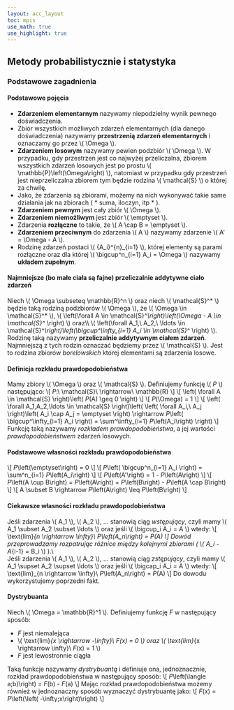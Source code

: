 ```yaml
---
layout: acc_layout
toc: mpis
use_math: true
use_highlight: true
---
```


Metody probabilistycznie i statystyka
---

### Podstawowe zagadnienia
#### Podstawowe pojęcia
* **Zdarzeniem elementarnym** nazywamy niepodzielny wynik pewnego doświadczenia.
*  Zbiór wszystkich możliwych zdarzeń elementarnych (dla danego doświadczenia) nazywamy **przestrzenią zdarzeń elementarnych** i oznaczamy go przez \\( \Omega \\).
*  **Zdarzeniem losowym** nazywamy pewien podzbiór \\( \Omega \\). W przypadku, gdy przestrzeń jest co najwyżej przeliczalna, zbiorem wszystkich zdarzeń losowych jest po prostu \\( \mathbb{P}\left(\Omega\right) \\), natomiast w przypadku gdy przestrzeń jest nieprzeliczalna zbiorem tym będzie rodzina \\( \mathcal{S} \\) o której za chwilę.
*  Jako, że zdarzenia są zbiorami, możemy na nich wykonywać takie same działania jak na zbiorach ( * suma, iloczyn, itp * ).
* **Zdarzeniem pewnym** jest cały zbiór \\( \Omega \\).
* **Zdarzeniem niemożliwym** jest zbiór \\( \emptyset \\).
* Zdarzenia **rozłączne** to takie, że \\( A \cap B = \emptyset \\).
* **Zdarzeniem przeciwnym** do zdarzenia \\( A \\) nazywamy zdarzenie \\( A' = \Omega - A \\).
* Rodzinę zdarzeń postaci \\( \{A_i\}^{n}\_{i=1} \\), której elementy są parami rozłączne oraz dla której \\( \bigcup^n_{i=1} A_i = \Omega \\) nazywamy **układem zupełnym**.

#### Najmniejsze (bo małe ciała są fajne) przeliczalnie addytywne ciało zdarzeń
Niech \\( \Omega \subseteq \mathbb{R}^n \\) oraz niech \\( \mathcal{S}^* \\) będzie taką rodziną podzbiorów \\( \Omega \\), że \\( \Omega \in \mathcal{S}^* \\), \\( \left(\forall A \in \mathcal{S}^*\right)\left(\Omega - A \in \mathcal{S}^* \right) \\) oraz\\\ \\( \left(\forall A_1,\ A_2,\ \ldots \in \mathcal{S}^*\right)\left(\bigcup^\infty_{i=1} A_i \in \mathcal{S}^* \right) \\). Rodzinę taką nazywamy **przeliczalnie addytywnym ciałem zdarzeń**. Najmniejszą z tych rodzin oznaczać będziemy przez \\( \mathcal{S} \\). Jest to rodzina zbiorów *borelowskich* której elementami są zdarzenia losowe.

#### Definicja rozkładu prawdopodobieństwa
Mamy zbiory \\( \Omega \\) oraz \\( \mathcal{S} \\). Definiujemy funkcję \\( *P* \\) następująco:
\\[ *P*:\ \mathcal{S}\ \rightarrow\ \mathbb{R} \\]
\\[ \left( \forall A \in \mathcal{S} \right)\left( *P*(A) \geq 0 \right) \\]
\\[ *P*(\Omega) = 1 \\]
\\[ \left( \forall A_1,A_2,\ldots \in \mathcal{S} \right)\left( \left( \forall A_i,\ A_j \right)\left( A_i \cap A_j = \emptyset \right) \rightarrow *P*\left( \bigcup^\infty_{i=1} A_i \right) = \sum^\infty_{i=1} *P*\left(A_i\right) \right) \\]
Funkcję taką nazywamy *rozkładem prawdopodobieństwa*, a jej wartości *prawdopodobieństwem* zdarzeń losowych.

#### Podstawowe własności rozkładu prawdopodobieństwa
\\[ *P*\left(\emptyset\right) = 0 \\]
\\[ *P*\left( \bigcup^n_{i=1} A_i \right) = \sum^n_{i=1} *P*\left(A_i\right) \\]
\\[ *P*\left(A'\right) = 1 - *P*\left(A\right) \\]
\\[ *P*\left(A \cup B\right) = *P*\left(A\right) + *P*\left(B\right) - *P*\left(A \cap B\right) \\]
\\[ A \subset B \rightarrow *P*\left(A\right) \leq *P*\left(B\right) \\]

#### Ciekawsze własności rozkładu prawdopodobieństwa
Jeśli zdarzenia \\( A_1 \\), \\( A_2 \\), ... stanowią ciąg *wstępujący*, czyli mamy \\( A_1 \subset A_2 \subset \ldots \\) oraz jeśli \\( \bigcup_i A_i = A \\) wtedy:
\\[ \text{lim}_{n \rightarrow \infty}\ *P*\left(A_n\right) = *P*(A) \\]
Dowód przeprowadzamy rozpatrując różnice między kolejnymi zbiorami ( \\( A_i - A_{i-1} = B_i \\) ).\\\
Jeśli zdarzenia \\( A_1 \\), \\( A_2 \\), ... stanowią ciąg *zstępujący*, czyli mamy \\( A_1 \supset A_2 \supset \ldots \\) oraz jeśli \\( \bigcap_i A_i = A \\) wtedy:
\\[ \text{lim}_{n \rightarrow \infty}\ *P*\left(A_n\right) = *P*(A) \\]
Do dowodu wykorzystujemy poprzedni fakt.

#### Dystrybuanta
Niech \\( \Omega = \mathbb{R}^1 \\). Definiujemy funkcję *F* w następujący sposób:

* *F* jest niemalejąca
* \\( \text{lim}_{x \rightarrow -\infty}\ *F*(x) = 0 \\) oraz \\( \text{lim}_{x \rightarrow \infty}\ *F*(x) = 1 \\)
* *F* jest lewostronnie ciągła

Taką funkcje nazywamy *dystrybuantą* i definiuje ona, jednoznacznie, rozkład prawdopodobieństwa w następujący sposób:
\\[ *P*\left(\langle a;b)\right) = *F*(b) - *F*(a) \\]
Mając rozkład prawdopodobieństwa możemy również w jednoznaczny sposób wyznaczyć dystrybuantę jako:
\\[ *F*(x) = *P*\left(\left( -\infty;x\right)\right) \\]


